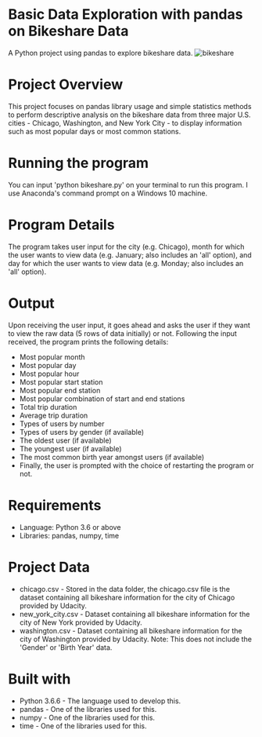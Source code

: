 # Basic Data Exploration with pandas on Bikeshare Data
A Python project using pandas to explore bikeshare data.
![bikeshare](https://user-images.githubusercontent.com/97473553/192092605-48243da3-2319-4c99-979f-02730cb28509.jpg)

# Project Overview
This project focuses on pandas library usage and simple statistics methods to perform descriptive analysis on the bikeshare data from three major U.S. cities - Chicago, Washington, and New York City - to display information such as most popular days or most common stations.

# Running the program
You can input 'python bikeshare.py' on your terminal to run this program. I use Anaconda's command prompt on a Windows 10 machine.

# Program Details
The program takes user input for the city (e.g. Chicago), month for which the user wants to view data (e.g. January; also includes an 'all' option), and day for which the user wants to view data (e.g. Monday; also includes an 'all' option).
# Output
Upon receiving the user input, it goes ahead and asks the user if they want to view the raw data (5 rows of data initially) or not. Following the input received, the program prints the following details:

- Most popular month
- Most popular day
- Most popular hour
- Most popular start station
- Most popular end station
- Most popular combination of start and end stations
- Total trip duration
- Average trip duration
- Types of users by number
- Types of users by gender (if available)
- The oldest user (if available)
- The youngest user (if available)
- The most common birth year amongst users (if available)
- Finally, the user is prompted with the choice of restarting the program or not.

# Requirements
- Language: Python 3.6 or above
- Libraries: pandas, numpy, time
# Project Data
- chicago.csv - Stored in the data folder, the chicago.csv file is the dataset containing all bikeshare information for the city of Chicago provided by Udacity.
- new_york_city.csv - Dataset containing all bikeshare information for the city of New York provided by Udacity.
- washington.csv - Dataset containing all bikeshare information for the city of Washington provided by Udacity. Note: This does not include the 'Gender' or 'Birth Year' data.

# Built with
- Python 3.6.6 - The language used to develop this.
- pandas - One of the libraries used for this.
- numpy - One of the libraries used for this.
- time - One of the libraries used for this.

